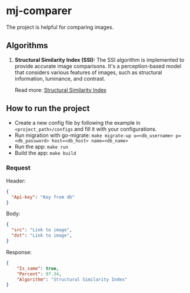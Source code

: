 # mj-comparer

The project is helpful for comparing images.

## Algorithms

1. **Structural Similarity Index (SSI):** The SSI algorithm is implemented to provide accurate image comparisons. It's a perception-based model that considers various features of images, such as structural information, luminance, and contrast.

    Read more: [Structural Similarity Index](https://vitali-fedulov.github.io/similar.pictures/algorithm-for-perceptual-image-comparison.html)

## How to run the project

- Create a new config file by following the example in `<project_path>/configs` and fill it with your configurations.
- Run migration with go-migrate: `make migrate-up u=<db_username> p=<db_password> host=<db_host> name=<db_name>`
- Run the app: `make run`
- Build the app: `make build`

### Request

Header:
```json
{
  "Api-key": "Key from db"
}
```
Body:
```json
{
  "src": "Link to image",
  "dst": "Link to image",
}
```
Response: 
```json
{
    "Is_same": true,
    "Percent": 97.34,
    "Algorithm": "Structural Similarity Index"
}
```